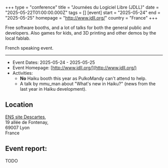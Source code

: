 +++
type = "conference"
title = "Journées du Logiciel Libre (JDLL)"
date = "2025-05-22T01:00:00.000Z"
tags = []
[event]
start = "2025-05-24"
end = "2025-05-25"
homepage = "http://www.jdll.org/"
country = "France"
+++

Free software booths, and a lot of talks for both the general public and developers. Also games for kids, and 3D printing and other demos by the local fablab.

French speaking event.

---

* Event Dates: 2025-05-24 - 2025-05-25
* Event Homepage: [http://www.jdll.org/](http://www.jdll.org/)
* Activities:
  * **No** Haiku booth this year as PulkoMandy can't attend to help.
  * A talk by mmu_man about "What's new in Haiku?" (news from the last year in Haiku development).


## Location

[ENS site Descartes](https://jdll.org/contact-and-informations),<br/>
19 allée de Fontenay,<br/>
69007 Lyon<br/>
France

## Event report:

TODO
